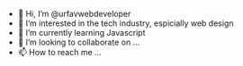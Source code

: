 - 👋 Hi, I’m @urfavwebdeveloper
- 👀 I’m interested in the tech industry, espicially web design
- 🌱 I’m currently learning Javascript
- 💞️ I’m looking to collaborate on ...
- 📫 How to reach me ...

<!---
urfavwebdeveloper/urfavwebdeveloper is a ✨ special ✨ repository because its `README.md` (this file) appears on your GitHub profile.
You can click the Preview link to take a look at your changes.
--->
